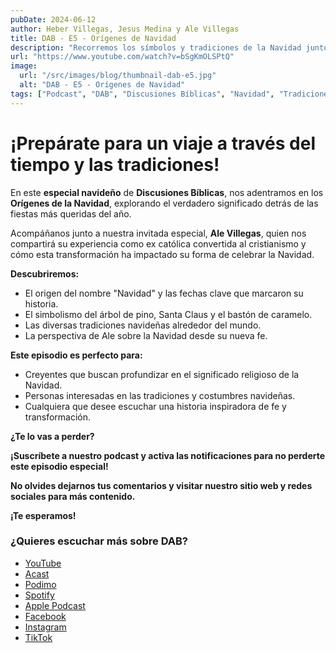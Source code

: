 ```yaml
---
pubDate: 2024-06-12
author: Heber Villegas, Jesus Medina y Ale Villegas
title: DAB - E5 - Orígenes de Navidad
description: "Recorremos los símbolos y tradiciones de la Navidad junto a Ale Villegas, conectando historia, fe y experiencias personales."
url: "https://www.youtube.com/watch?v=bSgKmOLSPtQ"
image:
  url: "/src/images/blog/thumbnail-dab-e5.jpg"
  alt: "DAB - E5 - Orígenes de Navidad"
tags: ["Podcast", "DAB", "Discusiones Bíblicas", "Navidad", "Tradiciones"]
---
```


# **¡Prepárate para un viaje a través del tiempo y las tradiciones!**

En este **especial navideño** de **Discusiones Bíblicas**, nos adentramos en los **Orígenes de la Navidad**, explorando el verdadero significado detrás de las fiestas más queridas del año.

Acompáñanos junto a nuestra invitada especial, **Ale Villegas**, quien nos compartirá su experiencia como ex católica convertida al cristianismo y cómo esta transformación ha impactado su forma de celebrar la Navidad.

**Descubriremos:**

- El origen del nombre "Navidad" y las fechas clave que marcaron su historia.
- El simbolismo del árbol de pino, Santa Claus y el bastón de caramelo.
- Las diversas tradiciones navideñas alrededor del mundo.
- La perspectiva de Ale sobre la Navidad desde su nueva fe.

**Este episodio es perfecto para:**

- Creyentes que buscan profundizar en el significado religioso de la Navidad.
- Personas interesadas en las tradiciones y costumbres navideñas.
- Cualquiera que desee escuchar una historia inspiradora de fe y transformación.

**¿Te lo vas a perder?**

**¡Suscríbete a nuestro podcast y activa las notificaciones para no perderte este episodio especial!**

**No olvides dejarnos tus comentarios y visitar nuestro sitio web y redes sociales para más contenido.**

**¡Te esperamos!**

### **¿Quieres escuchar más sobre DAB?**

- [YouTube](https://www.youtube.com/@discusionesbiblicas)
- [Acast](https://shows.acast.com/discusionesbiblicas)
- [Podimo](https://share.podimo.com/podcast/ef93b5a2-8bd4-4105-abe3-3c1cffa718b7?creatorId=e12b0f6c-3337-4ab7-abd1-5647481bc9fb&key=GePw0UCkvjln&source=ln&from=studio)
- [Spotify](https://open.spotify.com/show/6YUuB3dgq7vaLK6YVXvs7Q)
- [Apple Podcast](https://podcasts.apple.com/mx/podcast/discusiones-biblicas/id1645841221)
- [Facebook](https://www.facebook.com/discusionesbiblicas)
- [Instagram](https://www.instagram.com/discusionesbiblicas/)
- [TikTok](https://www.tiktok.com/@discusionesbiblicas)

